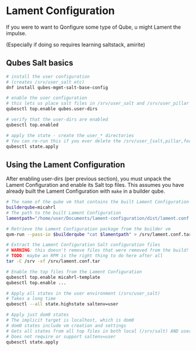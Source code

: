 # Lament Configuration

If you were to want to Qonfigure some type of Qube, u might Lament the impulse.

(Especially if doing so requires learning saltstack, amirite)

## Qubes Salt basics

```sh
# install the user configuration
# (creates /srv/user_salt etc)
dnf install qubes-mgmt-salt-base-config

# enable the user configuration
# this lets us place salt files in /srv/user_salt and /srv/user_pillar
qubesctl top.enable qubes.user-dirs

# verify that the user-dirs are enabled
qubesctl top.enabled

# apply the state - create the user_* directories
# You can re-run this if you ever delete the /srv/user_{salt,pillar,formulas} dirs
qubesctl state.apply
```

## Using the Lament Configuration

After enabling user-dirs (per previous section),
you must unpack the Lament Configuration and enable its Salt top files.
This assumes you have already built the Lament Configuration with `make` in a builder qube.

```sh
# The name of the qube vm that contains the built Lament Configuration
builderqube=micahrl
# The path to the built Lament Configuration
lamentpath="/home/user/Documents/lament-configuration/dist/lament.conf.tar"

# Retrieve the Lament Configuration package from the builder vm
qvm-run --pass-io $builderqube "cat $lamentpath" > /srv/lament.conf.tar

# Extract the Lament Configuration Salt configuration files
# WARNING: this doesn't remove files that were removed from the build!
# TODO: maybe an RPM is the right thing to do here after all
tar -C /srv -xf /srv/lament.conf.tar

# Enable the top files from the Lament Configuration
qubesctl top.enable micahrl-template
qubesctl top.enable ...

# Apply all states in the user environment (/srv/user_salt)
# Takes a long time
qubesctl --all state.highstate saltenv=user

# Apply just dom0 states
# The implicit target is localhost, which is dom0
# dom0 states include vm creation and settings
# Gets all states from all top files in both local (/srv/salt) AND user (/srv/user_salt) environments
# Does not require or support saltenv=user
qubesctl state.apply
```

